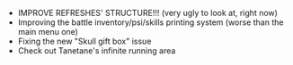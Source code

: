 - IMPROVE REFRESHES' STRUCTURE!!! (very ugly to look at, right now)
- Improving the battle inventory/psi/skills printing system (worse than the main menu one)
- Fixing the new "Skull gift box" issue
- Check out Tanetane's infinite running area
